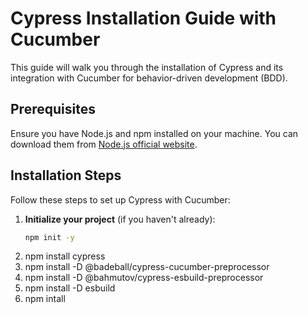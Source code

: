 # Cypress Installation Guide with Cucumber

This guide will walk you through the installation of Cypress and its integration with Cucumber for behavior-driven development (BDD).

## Prerequisites

Ensure you have Node.js and npm installed on your machine. You can download them from [Node.js official website](https://nodejs.org/).

## Installation Steps

Follow these steps to set up Cypress with Cucumber:

1. **Initialize your project** (if you haven't already):
   ```bash
   npm init -y
2. npm install cypress
3. npm install -D @badeball/cypress-cucumber-preprocessor
4. npm install -D @bahmutov/cypress-esbuild-preprocessor
5. npm install -D esbuild
6. npm intall
